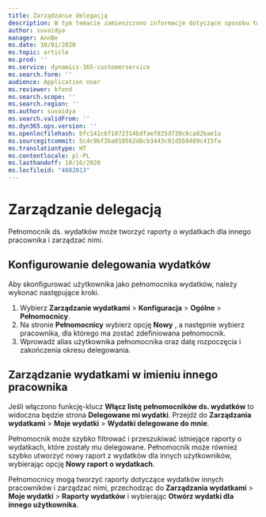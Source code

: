 ```yaml
---
title: Zarządzanie delegacją
description: W tym temacie zamieszczono informacje dotyczące sposobu tworzenia raportów o wydatkach dla innego pracownika i zarządzania nimi.
author: suvaidya
manager: AnnBe
ms.date: 10/01/2020
ms.topic: article
ms.prod: ''
ms.service: dynamics-365-customerservice
ms.search.form: ''
audience: Application User
ms.reviewer: kfend
ms.search.scope: ''
ms.search.region: ''
ms.author: suvaidya
ms.search.validFrom: ''
ms.dyn365.ops.version: ''
ms.openlocfilehash: bfc141c6f1072314bdfaef835d730c6ca82bae1a
ms.sourcegitcommit: 5c4c9bf3ba018562d6cb3443c01d550489c415fa
ms.translationtype: HT
ms.contentlocale: pl-PL
ms.lasthandoff: 10/16/2020
ms.locfileid: "4082013"
---
```

# <a name="manage-delegation"></a>Zarządzanie delegacją
Pełnomocnik ds. wydatków może tworzyć raporty o wydatkach dla innego pracownika i zarządzać nimi.

## <a name="configuring-expense-delegation"></a>Konfigurowanie delegowania wydatków

Aby skonfigurować użytkownika jako pełnomocnika wydatków, należy wykonać następujące kroki. 
1. Wybierz **Zarządzanie wydatkami** > **Konfiguracja** > **Ogólne** > **Pełnomocnicy**. 
2. Na stronie **Pełnomocnicy** wybierz opcję **Nowy** , a następnie wybierz pracownika, dla którego ma zostać zdefiniowana pełnomocnik. 
3. Wprowadź alias użytkownika pełnomocnika oraz datę rozpoczęcia i zakończenia okresu delegowania.

## <a name="manage-expenses-on-behalf-of-another-employee"></a>Zarządzanie wydatkami w imieniu innego pracownika

Jeśli włączono funkcję-klucz **Włącz listę pełnomocników ds. wydatków** to widoczna będzie strona **Delegowane mi wydatki**. Przejdź do **Zarządzania wydatkami** > **Moje wydatki** > **Wydatki delegowane do mnie**.

Pełnomocnik może szybko filtrować i przeszukiwać istniejące raporty o wydatkach, które zostały mu delegowane. Pełnomocnik może również szybko utworzyć nowy raport z wydatków dla innych użytkowników, wybierając opcję **Nowy raport o wydatkach**.

Pełnomocnicy mogą tworzyć raporty dotyczące wydatków innych pracowników i zarządzać nimi, przechodząc do **Zarządzania wydatkami** > **Moje wydatki** > **Raporty wydatków** i wybierając **Otwórz wydatki dla innego użytkownika**.

